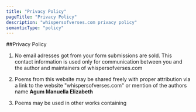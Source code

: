 ```yaml
---
title: "Privacy Policy"
pageTitle: "Privacy Policy"
description: "whispersofverses.com privacy policy"
semanticType: "policy"
---
```


##Privacy Policy

1. No email adresses got from your form submissions are sold. This contact information
is used only for communication between you and the author and maintainers of 
whispersofverses.com

2. Poems from this website may be shared freely with proper attribution via a link
to the website "whispersofverses.com" or mention of the authors name **Agum Manuella Elizabeth**

3. Poems may be used in other works containing 

